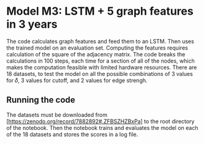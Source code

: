 # Model M3: LSTM + 5 graph features in 3 years

The code calculates graph features and feed them to an LSTM. Then uses the trained model on an evaluation set.
Computing the features requires calculation of the square of the adjacency matrix. The code breaks the calculations in 100 steps, each time for a section of all of the nodes, which makes the computation feasible with limited hardware resources.
There are 18 datasets, to test the model on all the possible combinations of 3 values for 𝛿, 3 values for cutoff, and 2 values for edge strengh.

## Running the code
The datasets must be downloaded from [https://zenodo.org/record/7882892#.ZFBSZHZBxPa] to the root directory of the notebook. Then the notebook trains and evaluates the model on each of the 18 datasets and stores the scores in a log file.
